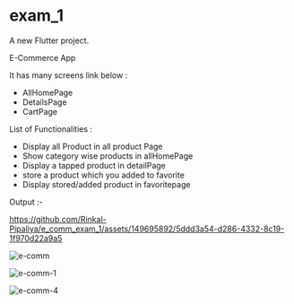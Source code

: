 # exam_1

A new Flutter project.

E-Commerce App


It has many screens link below :
- AllHomePage
- DetailsPage
- CartPage

List of Functionalities :

- Display all Product in all product Page
- Show category wise products in allHomePage
- Display a tapped product in detailPage
- store a product  which you added to favorite
- Display stored/added product in favoritepage


Output :-

https://github.com/Rinkal-Pipaliya/e_comm_exam_1/assets/149695892/5ddd3a54-d286-4332-8c19-1f970d22a9a5


![e-comm](https://github.com/Rinkal-Pipaliya/e_comm_exam_1/assets/149695892/2654c80a-8bc9-4965-b357-a7daa2e8bd83)


![e-comm-1](https://github.com/Rinkal-Pipaliya/e_comm_exam_1/assets/149695892/a3266639-05d5-48ad-806b-208f35473cb1)


![e-comm-4](https://github.com/Rinkal-Pipaliya/e_comm_exam_1/assets/149695892/ba3e98b3-3fa5-405d-8e31-5fb5ee27927e)



